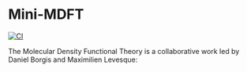 # Mini-MDFT

[![CI](https://github.com/yasahi-hpc/Mini_MDFT/actions/workflows/ci.yml/badge.svg)](https://github.com/yasahi-hpc/Mini_MDFT/actions/workflows/ci.yml)

The Molecular Density Functional Theory is a collaborative work led by Daniel Borgis and Maximilien Levesque:
